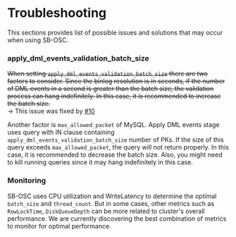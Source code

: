 # Troubleshooting

This sections provides list of possible issues and solutions that may occur when using SB-OSC. 

### apply_dml_events_validation_batch_size
~~When setting `apply_dml_events_validation_batch_size` there are two factors to consider. Since the binlog resolution is in seconds, if the number of DML events in a second is greater than the batch size, the validation process can hang indefinitely. In this case, it is recommended to increase the batch size.~~  
-> This issue was fixed by [#10](https://github.com/sendbird/sb-osc/pull/10)


Another factor is `max_allowed_packet` of MySQL. Apply DML events stage uses query with IN clause containing `apply_dml_events_validation_batch_size` number of PKs. If the size of this query exceeds `max_allowed_packet`, the query will not return properly. In this case, it is recommended to decrease the batch size. Also, you might need to kill running queries since it may hang indefinitely in this case.

### Monitoring
SB-OSC uses CPU utilization and WriteLatency to determine the optimal `batch_size` and `thread_count`. But in some cases, other metrics such as `RowLockTime`, `DiskQueueDepth` can be more related to cluster's overall performance. We are currently discovering the best combination of metrics to monitor for optimal performance.  
